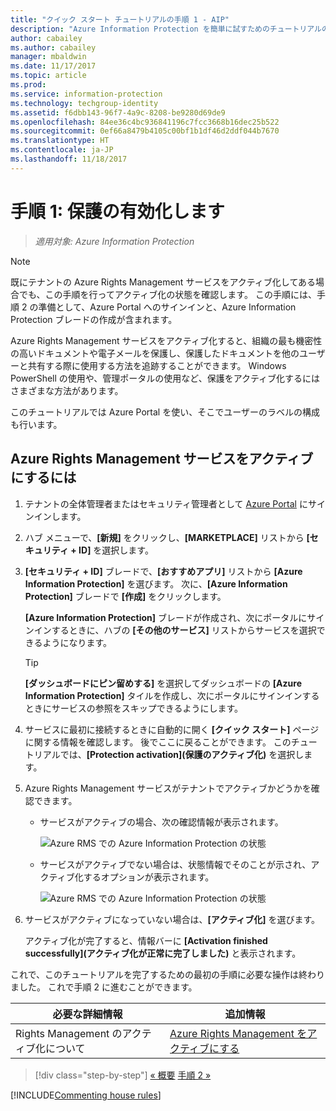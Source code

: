 ```yaml
---
title: "クイック スタート チュートリアルの手順 1 - AIP"
description: "Azure Information Protection を簡単に試すためのチュートリアルの手順 1 - 保護サービスの有効化。"
author: cabailey
ms.author: cabailey
manager: mbaldwin
ms.date: 11/17/2017
ms.topic: article
ms.prod: 
ms.service: information-protection
ms.technology: techgroup-identity
ms.assetid: f6dbb143-96f7-4a9c-8208-be9280d69de9
ms.openlocfilehash: 84ee36c4bc936841196c7fcc3668b16dec25b522
ms.sourcegitcommit: 0ef66a8479b4105c00bf1b1df46d2ddf044b7670
ms.translationtype: HT
ms.contentlocale: ja-JP
ms.lasthandoff: 11/18/2017
---
```

# <a name="step-1-activate-protection"></a>手順 1: 保護の有効化します
 
>*適用対象: Azure Information Protection*

> [!NOTE]
>既にテナントの Azure Rights Management サービスをアクティブ化してある場合でも、この手順を行ってアクティブ化の状態を確認します。 この手順には、手順 2 の準備として、Azure Portal へのサインインと、Azure Information Protection ブレードの作成が含まれます。 

Azure Rights Management サービスをアクティブ化すると、組織の最も機密性の高いドキュメントや電子メールを保護し、保護したドキュメントを他のユーザーと共有する際に使用する方法を追跡することができます。 Windows PowerShell の使用や、管理ポータルの使用など、保護をアクティブ化するにはさまざまな方法があります。

このチュートリアルでは Azure Portal を使い、そこでユーザーのラベルの構成も行います。 

## <a name="to-activate-the-azure-rights-management-service"></a>Azure Rights Management サービスをアクティブにするには

1. テナントの全体管理者またはセキュリティ管理者として [Azure Portal](https://portal.azure.com) にサインインします。

2. ハブ メニューで、**[新規]** をクリックし、**[MARKETPLACE]** リストから **[セキュリティ + ID]** を選択します。 
    
3.  **[セキュリティ + ID]** ブレードで、**[おすすめアプリ]** リストから **[Azure Information Protection]** を選びます。 次に、**[Azure Information Protection]** ブレードで **[作成]** をクリックします。
    
    **[Azure Information Protection]** ブレードが作成され、次にポータルにサインインするときに、ハブの **[その他のサービス]** リストからサービスを選択できるようになります。 
    
    > [!TIP] 
    > **[ダッシュボードにピン留めする]** を選択してダッシュボードの **[Azure Information Protection]** タイルを作成し、次にポータルにサインインするときにサービスの参照をスキップできるようにします。

4. サービスに最初に接続するときに自動的に開く **[クイック スタート]** ページに関する情報を確認します。 後でここに戻ることができます。 このチュートリアルでは、**[Protection activation]\(保護のアクティブ化\)** を選択します。 

5. Azure Rights Management サービスがテナントでアクティブかどうかを確認できます。 
    
    - サービスがアクティブの場合、次の確認情報が表示されます。
        
        ![Azure RMS での Azure Information Protection の状態](../media/info-protect-azurerms-activated.png)
        
    - サービスがアクティブでない場合は、状態情報でそのことが示され、アクティブ化するオプションが表示されます。
        
        ![Azure RMS での Azure Information Protection の状態](../media/info-protect-azurerms-deactivated.png)

6. サービスがアクティブになっていない場合は、**[アクティブ化]** を選びます。 

    アクティブ化が完了すると、情報バーに **[Activation finished successfully]\(アクティブ化が正常に完了しました\)** と表示されます。

これで、このチュートリアルを完了するための最初の手順に必要な操作は終わりました。 これで手順 2 に進むことができます。

|必要な詳細情報|追加情報|
|--------------------------------|--------------------------|
|Rights Management のアクティブ化について|[Azure Rights Management をアクティブにする](../deploy-use/activate-service.md)|


>[!div class="step-by-step"]
[&#171; 概要](infoprotect-quick-start-tutorial.md)
[手順 2 &#187;](infoprotect-tutorial-step2.md)

[!INCLUDE[Commenting house rules](../includes/houserules.md)]
